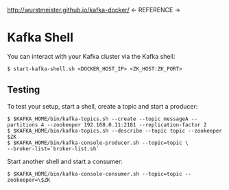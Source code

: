 http://wurstmeister.github.io/kafka-docker/ <- REFERENCE ->

# Kafka Shell

You can interact with your Kafka cluster via the Kafka shell:

`$ start-kafka-shell.sh <DOCKER_HOST_IP> <ZK_HOST:ZK_PORT>`

## Testing

To test your setup, start a shell, create a topic and start a producer:

```
$ $KAFKA_HOME/bin/kafka-topics.sh --create --topic messageA --partitions 4 --zookeeper 192.168.0.11:2181 --replication-factor 2
$ $KAFKA_HOME/bin/kafka-topics.sh --describe --topic topic --zookeeper $ZK
$ $KAFKA_HOME/bin/kafka-console-producer.sh --topic=topic \
--broker-list=`broker-list.sh`
```

Start another shell and start a consumer:

`$ $KAFKA_HOME/bin/kafka-console-consumer.sh --topic=topic --zookeeper=\$ZK`
